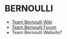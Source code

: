 # BERNOULLI

* [Team Bernoulli Wiki](https://github.com/nerdery-bernoulli/wiki/wiki)
* [Team Bernoulli Forum](https://github.com/nerdery-bernoulli/wiki/issues)
* Team Bernoulli Website?
